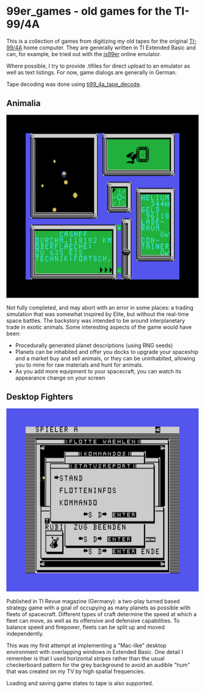 # 99er_games - old games for the TI-99/4A

This is a collection of games from digitizing my old tapes for the
original [TI-99/4A](https://en.wikipedia.org/wiki/TI-99/4A) home computer.
They are generally written in TI Extended Basic and can, for example,
be tried out with the [js99er](https://js99er.net) online emulator.

Where possible, I try to provide .tifiles for direct upload to an
emulator as well as text listings. For now, game dialogs are
generally in German.

Tape decoding was done using [ti99_4a_tape_decode](https://github.com/dimhoff/ti99_4a_tape_decode).

## Animalia

<img src="animalia.png" alt="Animalia screenshot" width=640 height=480>

Not fully completed, and may abort with an error in some places:
a trading simulation that was somewhat inspired by Elite,
but without the real-time space battles. The backstory was
intended to be around interplanetary trade in exotic animals. Some
interesting aspects of the game would have been:

* Procedurally generated planet descriptions (using RNG seeds)
* Planets can be inhabited and offer you docks to upgrade your spaceship
  and a market buy and sell animals, or they can be uninhabited, allowing you to
  mine for raw materials and hunt for animals.
* As you add more equipment to your spacecraft, you can watch its appearance
  change on your screen

## Desktop Fighters

<img src="desktop_fighters.png" alt="Desktop Fighters screenshot" width=640 height=480>

Published in TI Revue magazine (Germany): a two-play turned based strategy
game with a goal of occupying as many planets as possible with fleets
of spacecraft. Different types of craft determine the speed at which a fleet
can move, as well as its offensive and defensive capabilities. To balance
speed and firepower, fleets can be split up and moved independently.

This was my first attempt at implementing a "Mac-like" desktop environment
with overlapping windows in Extended Basic. One detail I remember is that
I used horizontal stripes rather than the usual checkerboard pattern for
the grey background to avoid an audible "hum" that was created on my TV
by high spatial frequencies.

Loading and saving game states to tape is also supported.
